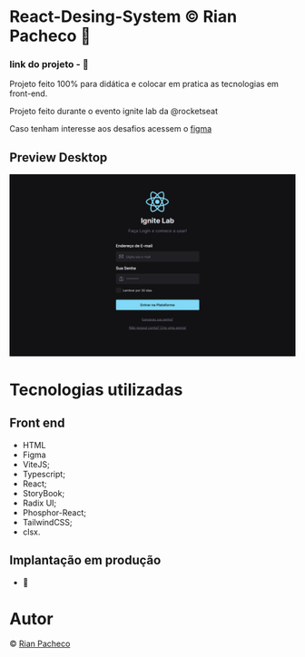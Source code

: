 # React-Desing-System &copy; Rian Pacheco 🚀

### link do projeto - 🚧

 Projeto feito 100% para didática e colocar em pratica as tecnologias em front-end.

 Projeto feito durante o evento ignite lab da @rocketseat
 
 <p>Caso tenham interesse aos desafios acessem o <a href="https://www.figma.com/file/TeiYgSUJGQXt9gLFPNN4gd/Ignite-Lab-Design-System?node-id=0%3A1">figma</a> </p>

## Preview Desktop

<img src="https://raw.githubusercontent.com/georgesbrj/IgniteLab-DesignSystem/master/src/images/ignitelab1.png">

# Tecnologias utilizadas

## Front end
- HTML
- Figma 
- ViteJS;
- Typescript;
- React;
- StoryBook;
- Radix UI;
- Phosphor-React;
- TailwindCSS;
- clsx.

## Implantação em produção
- 🚧

# Autor

&copy; <a href="https://www.linkedin.com/in/rian-pacheco/"> Rian Pacheco</a>


